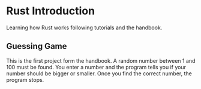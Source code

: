 # Rust Introduction

Learning how Rust works following tutorials and the handbook.

## Guessing Game
This is the first project form the handbook. A random number between 1 and 100 must be found. You enter a number and the program tells you if your number should be bigger or smaller. Once you find the correct number, the program stops.